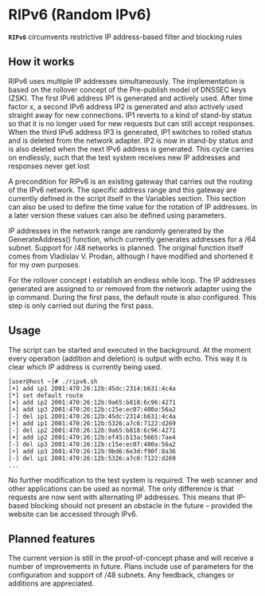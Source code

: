 # RIPv6 (Random IPv6)
**`RIPv6`** circumvents restrictive IP address-based filter and blocking rules

## How it works

RIPv6 uses multiple IP addresses simultaneously. The implementation is based on the rollover concept of the Pre-publish model of DNSSEC keys (ZSK). The first IPv6 address IP1 is generated and actively used. After time factor x, a second IPv6 address IP2 is generated and also actively used straight away for new connections. IP1 reverts to a kind of stand-by status so that it is no longer used for new requests but can still accept responses. When the third IPv6 address IP3 is generated, IP1 switches to rolled status and is deleted from the network adapter. IP2 is now in stand-by status and is also deleted when the next IPv6 address is generated. This cycle carries on endlessly, such that the test system receives new IP addresses and responses never get lost

A precondition for RIPv6 is an existing gateway that carries out the routing of the IPv6 network. The specific address range and this gateway are currently defined in the script itself in the Variables section. This section can also be used to define the time value for the rotation of IP addresses. In a later version these values can also be defined using parameters.

IP addresses in the network range are randomly generated by the GenerateAddress() function, which currently generates addresses for a /64 subnet. Support for /48 networks is planned. The original function itself comes from Vladislav V. Prodan, although I have modified and shortened it for my own purposes.

For the rollover concept I establish an endless while loop. The IP addresses generated are assigned to or removed from the network adapter using the ip command. During the first pass, the default route is also configured. This step is only carried out during the first pass.

## Usage

The script can be started and executed in the background. At the moment every operation (addition and deletion) is output with echo. This way it is clear which IP address is currently being used.

```
[user@host ~]# ./ripv6.sh
[+] add ip1 2001:470:26:12b:45dc:2314:b631:4c4a
[*] set default route
[+] add ip2 2001:470:26:12b:9a65:b818:6c96:4271
[+] add ip3 2001:470:26:12b:c15e:ec07:400a:56a2
[-] del ip1 2001:470:26:12b:45dc:2314:b631:4c4a
[+] add ip1 2001:470:26:12b:5326:a7c6:7122:d269
[-] del ip2 2001:470:26:12b:9a65:b818:6c96:4271
[+] add ip2 2001:470:26:12b:ef45:b13a:5665:7ae4
[-] del ip3 2001:470:26:12b:c15e:ec07:400a:56a2
[+] add ip3 2001:470:26:12b:9bd6:6e3d:f90f:8a36
[-] del ip1 2001:470:26:12b:5326:a7c6:7122:d269
...
```

No further modification to the test system is required. The web scanner and other applications can be used as normal. The only difference is that requests are now sent with alternating IP addresses. This means that IP-based blocking should not present an obstacle in the future – provided the website can be accessed through IPv6.

## Planned features

 The current version is still in the proof-of-concept phase and will receive a number of improvements in future. Plans include use of parameters for the configuration and support of /48 subnets. Any feedback, changes or additions are appreciated.
